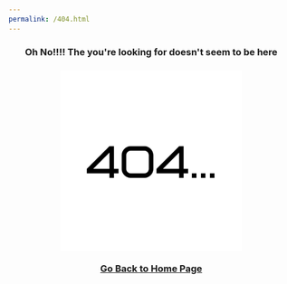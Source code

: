```yaml
---
permalink: /404.html
---
```


<h3 align="center">Oh No!!!! The you're looking for doesn't seem to be here<h3>

<center>
<img src="./images/404.png" />
</center>

<p align="center"><a href="./index.md">Go Back to Home Page</a><p>
